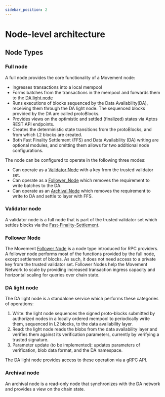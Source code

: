 ```yaml
---
sidebar_position: 2
---
```


# Node-level architecture

## Node Types

### Full node

A full node provides the core functionality of a Movement node:

- Ingresses transactions into a local mempool
- Forms batches from the transactions in the mempool and forwards them
  to the [DA light node](#da-light-node)
- Runs executions of blocks sequenced by the Data Availability(DA),
  receiving them through the DA light node. The sequenced blocks provided by the DA are called protoBlocks.
- Provides views on the optimistic and settled (finalized) states via
  Aptos REST API endpoints.
- Creates the deterministic state transitions from the protoBlocks, and from which L2 blocks are created.
- Both Fast Finality Settlement (FFS) and Data Availability (DA) writing are optional modules, and omitting them allows for two additional node configurations. 

The node can be configured to operate in the following three modes:

- Can operate as a [Validator Node](#validator-node) with a key from the trusted validator set.
- Can operate as a [Follower_Node](#follower-node) which removes the requirement to write batches to the DA.
- Can operate as an [Archival Node](#archival-node) which removes the requirement to write to DA and settle to layer with FFS.

### Validator node

A validator node is a full node that is part of the trusted validator set which settles blocks via the [Fast-Finality-Settlement](high_level_architecture.md#settlement).

### Follower Node

The Movement [Follower Node][follower] is a node type introduced for RPC providers. A follower node
performs most of the functions provided by the full node, except settlement of blocks.
As such, it does not need access to a private key from the trusted validator set. 
Follower Nodes help the Movement Network to scale by providing increased transaction ingress capacity and horizontal scaling for queries over chain state.

[follower]: https://github.com/movementlabsxyz/movement/tree/main/docs/movement-node/run/manual/follower-node

### DA light node

The DA light node is a standalone service which performs these categories of operations:

1. Write: the light node sequences the signed proto-blocks submitted by authorized nodes
   in a locally ordered mempool to periodically write them, sequenced in L2 blocks,
   to the data availability layer.
2. Read: the light node reads the blobs from the data availability layer and verifies them
   against its verification parameters, currently by verifying a trusted signature.
3. Parameter update (to be implemented): updates parameters of verification, blob data format,
   and the DA namespace.

The DA light node provides access to these operation via a gRPC API.

### Archival node

An archival node is a read-only node that synchronizes with the DA network and provides a view on the chain state.
